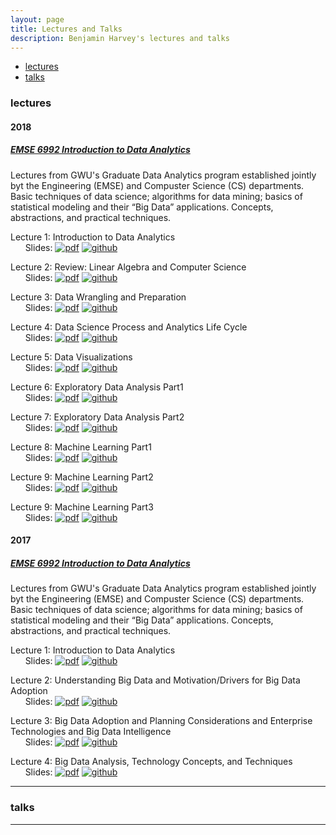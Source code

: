 ```yaml
---
layout: page
title: Lectures and Talks
description: Benjamin Harvey's lectures and talks
---
```

<div class="navbar">
    <div class="navbar-inner">
        <ul class="nav">
            <li><a href="#lectures">lectures</a></li>
            <li><a href="#talks">talks</a></li>
        </ul>
    </div>
</div>


### <a name="lectures"></a>lectures
####  2018
##### <a name="EMSE6992"></a>[EMSE 6992 Introduction to Data Analytics](https://bsharvey.github.io/)
Lectures from GWU's Graduate Data Analytics program established jointly byt the Engineering (EMSE) and Compuster Science (CS) departments.  Basic techniques of data science; algorithms for data mining; basics of statistical modeling and their “Big Data” applications. Concepts, abstractions, and practical techniques.

Lecture 1: Introduction to Data Analytics<br/>
&nbsp; &nbsp; &nbsp; Slides:
[![pdf](icons16/pdf-icon.png)](https://github.com/bsharvey/bsharvey.github.io/blob/master/assets/lectures_2018/LECTURE1-EMSE9662_20170830_bsharve.pdf)
[![github](icons16/github-icon.png)](https://github.com/bsharvey/bsharvey.github.io/tree/master/assets/lectures_2018)<br/>

Lecture 2: Review: Linear Algebra and Computer Science<br/>
&nbsp; &nbsp; &nbsp; Slides:
[![pdf](icons16/pdf-icon.png)](https://github.com/bsharvey/bsharvey.github.io/blob/master/assets/lectures_2018/LECTURE2a-EMSE9662_20180830_Fall2018.pdf)
[![github](icons16/github-icon.png)](https://github.com/bsharvey/bsharvey.github.io/tree/master/assets/lectures_2018)<br/>

Lecture 3: Data Wrangling and Preparation<br/>
&nbsp; &nbsp; &nbsp; Slides:
[![pdf](icons16/pdf-icon.png)](https://github.com/bsharvey/bsharvey.github.io/blob/master/assets/lectures_2018/LECTURE3-EMSE9662_20180910_Fall2018.pdf)
[![github](icons16/github-icon.png)](https://github.com/bsharvey/bsharvey.github.io/blob/master/assets/lectures_2018/LECTURE3-EMSE9662_20180910_Fall2018.pdf)

Lecture 4: Data Science Process and Analytics Life Cycle<br/>
&nbsp; &nbsp; &nbsp; Slides:
[![pdf](icons16/pdf-icon.png)](https://github.com/bsharvey/bsharvey.github.io/blob/master/assets/lectures_2018/LECTURE1a-EMSE9662_20180910_Fall2018.pdf)
[![github](icons16/github-icon.png)](https://github.com/bsharvey/bsharvey.github.io/blob/master/assets/lectures_2018/LECTURE1a-EMSE9662_20180910_Fall2018.pdf)

Lecture 5: Data Visualizations<br/>
&nbsp; &nbsp; &nbsp; Slides:
[![pdf](icons16/pdf-icon.png)](https://github.com/bsharvey/bsharvey.github.io/blob/master/assets/lectures_2018/LECTURE4-EMSE9662_20180910_Fall2018.pdf)
[![github](icons16/github-icon.png)](https://github.com/bsharvey/bsharvey.github.io/blob/master/assets/lectures_2018/LECTURE4-EMSE9662_20180910_Fall2018.pdf)

Lecture 6: Exploratory Data Analysis Part1<br/>
&nbsp; &nbsp; &nbsp; Slides:
[![pdf](icons16/pdf-icon.png)](https://github.com/bsharvey/bsharvey.github.io/blob/master/assets/lectures_2018/LECTURE5_EDA-EMSE9662_20181004_Fall2018.pdf)
[![github](icons16/github-icon.png)](https://github.com/bsharvey/bsharvey.github.io/blob/master/assets/lectures_2018/LECTURE5_EDA-EMSE9662_20181004_Fall2018.pdf)

Lecture 7: Exploratory Data Analysis Part2<br/>
&nbsp; &nbsp; &nbsp; Slides:
[![pdf](icons16/pdf-icon.png)](https://github.com/bsharvey/bsharvey.github.io/blob/master/assets/lectures_2018/LECTURE5_EDA-EMSE9662_20181004_Fall2018.pdf)
[![github](icons16/github-icon.png)](https://github.com/bsharvey/bsharvey.github.io/blob/master/assets/lectures_2018/LECTURE5_EDA-EMSE9662_20181004_Fall2018.pdf)

Lecture 8: Machine Learning Part1<br/>
&nbsp; &nbsp; &nbsp; Slides:
[![pdf](icons16/pdf-icon.png)](https://github.com/bsharvey/bsharvey.github.io/blob/master/assets/lectures_2018/LECTURE7_ML1-EMSE9662_20181004_Fall2018.pdf)
[![github](icons16/github-icon.png)](https://github.com/bsharvey/bsharvey.github.io/blob/master/assets/lectures_2018/LECTURE7_ML1-EMSE9662_20181004_Fall2018.pdf)

Lecture 9: Machine Learning Part2<br/>
&nbsp; &nbsp; &nbsp; Slides:
[![pdf](icons16/pdf-icon.png)](https://github.com/bsharvey/bsharvey.github.io/blob/master/assets/lectures_2018/LECTURE8_ML2-EMSE9662_20181025_Fall2018.pdf)
[![github](icons16/github-icon.png)](https://github.com/bsharvey/bsharvey.github.io/blob/master/assets/lectures_2018/LECTURE8_ML2-EMSE9662_20181025_Fall2018.pdf)

Lecture 9: Machine Learning Part3<br/>
&nbsp; &nbsp; &nbsp; Slides:
[![pdf](icons16/pdf-icon.png)](https://github.com/bsharvey/bsharvey.github.io/blob/master/assets/lectures_2018/LECTURE9_ML3-EMSE9662_20181108_Fall2018.pdf)
[![github](icons16/github-icon.png)](https://github.com/bsharvey/bsharvey.github.io/blob/master/assets/lectures_2018/LECTURE9_ML3-EMSE9662_20181108_Fall2018.pdf)

####  2017
##### <a name="EMSE6992"></a>[EMSE 6992 Introduction to Data Analytics](https://bsharvey.github.io/)
Lectures from GWU's Graduate Data Analytics program established jointly byt the Engineering (EMSE) and Compuster Science (CS) departments.  Basic techniques of data science; algorithms for data mining; basics of statistical modeling and their “Big Data” applications. Concepts, abstractions, and practical techniques.

Lecture 1: Introduction to Data Analytics<br/>
&nbsp; &nbsp; &nbsp; Slides:
[![pdf](icons16/pdf-icon.png)](https://github.com/bsharvey/bsharvey.github.io/blob/master/assets/lectures/LECTURE1-EMSE9662_20170830_bsharve.pdf)
[![github](icons16/github-icon.png)](https://github.com/bsharvey/bsharvey.github.io/tree/master/assets/lectures)<br/>

Lecture 2: Understanding Big Data and Motivation/Drivers for Big Data Adoption<br/>
&nbsp; &nbsp; &nbsp; Slides:
[![pdf](icons16/pdf-icon.png)](https://github.com/bsharvey/bsharvey.github.io/blob/master/assets/lectures/LECTURE2-EMSE9662_20170904_bsharve.pdf)
[![github](icons16/github-icon.png)](https://github.com/bsharvey/bsharvey.github.io/tree/master/assets/lectures)<br/>

Lecture 3: Big Data Adoption and Planning Considerations and Enterprise Technologies and Big Data Intelligence<br/>
&nbsp; &nbsp; &nbsp; Slides:
[![pdf](icons16/pdf-icon.png)](https://github.com/bsharvey/bsharvey.github.io/blob/master/assets/lectures/LECTURE3-EMSE9662_20170914_bsharve_new.pdf)
[![github](icons16/github-icon.png)](https://github.com/bsharvey/bsharvey.github.io/tree/master/assets/lectures)<br/>

Lecture 4: Big Data Analysis, Technology Concepts, and Techniques<br/>
&nbsp; &nbsp; &nbsp; Slides:
[![pdf](icons16/pdf-icon.png)](https://github.com/bsharvey/bsharvey.github.io/blob/master/assets/lectures/LECTURE4-EMSE9662_20170916_bsharve_new.pdf)
[![github](icons16/github-icon.png)](https://github.com/bsharvey/bsharvey.github.io/tree/master/assets/lectures)

---

### <a name="talks"></a>talks

---
